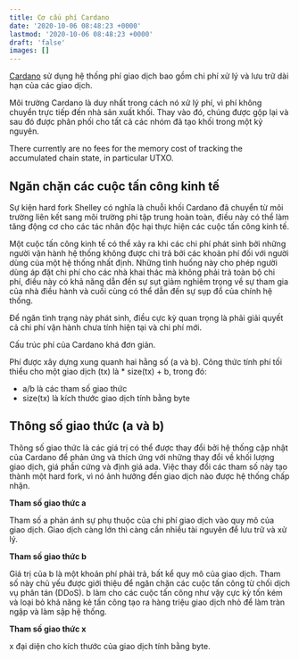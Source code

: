 ```yaml
---
title: Cơ cấu phí Cardano
date: '2020-10-06 08:48:23 +0000'
lastmod: '2020-10-06 08:48:23 +0000'
draft: 'false'
images: []
---
```


[Cardano](https://cardano.org/) sử dụng hệ thống phí giao dịch bao gồm chi phí xử lý và lưu trữ dài hạn của các giao dịch.

Môi trường Cardano là duy nhất trong cách nó xử lý phí, vì phí không chuyển trực tiếp đến nhà sản xuất khối. Thay vào đó, chúng được gộp lại và sau đó được phân phối cho tất cả các nhóm đã tạo khối trong một kỷ nguyên.

There currently are no fees for the memory cost of tracking the accumulated chain state, in particular UTXO.

## Ngăn chặn các cuộc tấn công kinh tế

Sự kiện hard fork Shelley có nghĩa là chuỗi khối Cardano đã chuyển từ môi trường liên kết sang môi trường phi tập trung hoàn toàn, điều này có thể làm tăng động cơ cho các tác nhân độc hại thực hiện các cuộc tấn công kinh tế.

Một cuộc tấn công kinh tế có thể xảy ra khi các chi phí phát sinh bởi những người vận hành hệ thống không được chi trả bởi các khoản phí đối với người dùng của một hệ thống nhất định. Những tình huống này cho phép người dùng áp đặt chi phí cho các nhà khai thác mà không phải trả toàn bộ chi phí, điều này có khả năng dẫn đến sự sụt giảm nghiêm trọng về sự tham gia của nhà điều hành và cuối cùng có thể dẫn đến sự sụp đổ của chính hệ thống.

Để ngăn tình trạng này phát sinh, điều cực kỳ quan trọng là phải giải quyết cả chi phí vận hành chưa tính hiện tại và chi phí mới.

Cấu trúc phí của Cardano khá đơn giản.

Phí được xây dựng xung quanh hai hằng số (a và b). Công thức tính phí tối thiểu cho một giao dịch (tx) là * size(tx) + b, trong đó:

- a/b là các tham số giao thức
- size(tx) là kích thước giao dịch tính bằng byte

## Thông số giao thức (a và b)

Thông số giao thức là các giá trị có thể được thay đổi bởi hệ thống cập nhật của Cardano để phản ứng và thích ứng với những thay đổi về khối lượng giao dịch, giá phần cứng và định giá ada. Việc thay đổi các tham số này tạo thành một hard fork, vì nó ảnh hưởng đến giao dịch nào được hệ thống chấp nhận.

**Tham số giao thức a**

Tham số a phản ánh sự phụ thuộc của chi phí giao dịch vào quy mô của giao dịch. Giao dịch càng lớn thì càng cần nhiều tài nguyên để lưu trữ và xử lý.

**Tham số giao thức b**

Giá trị của b là một khoản phí phải trả, bất kể quy mô của giao dịch. Tham số này chủ yếu được giới thiệu để ngăn chặn các cuộc tấn công từ chối dịch vụ phân tán (DDoS). b làm cho các cuộc tấn công như vậy cực kỳ tốn kém và loại bỏ khả năng kẻ tấn công tạo ra hàng triệu giao dịch nhỏ để làm tràn ngập và làm sập hệ thống.

**Tham số giao thức x**

x đại diện cho kích thước của giao dịch tính bằng byte.
